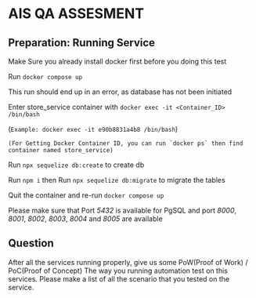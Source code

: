 
# AIS QA ASSESMENT


## Preparation: Running Service

Make Sure you already install docker first before you doing this test

Run ```docker compose up```

This run should end up in an error, as database has not been initiated


Enter store_service container with ```docker exec -it <Container_ID> /bin/bash```

(```Example: docker exec -it e90b8831a4b8 /bin/bash```)

```(For Getting Docker Container ID, you can run `docker ps` then find container named store_service)```

Run ```npx sequelize db:create``` to create db

Run ```npm i``` then Run ```npx sequelize db:migrate``` to migrate the tables

Quit the container and re-run ```docker compose up```

Please make sure that Port _5432_ is available for PgSQL and port _8000_, _8001_, _8002_, _8003_, _8004_ and _8005_ are available



## Question

After all the services running properly, give us some PoW(Proof of Work) / PoC(Proof of Concept) The way you running automation test on this services.
Please make a list of all the scenario that you tested on the service.
